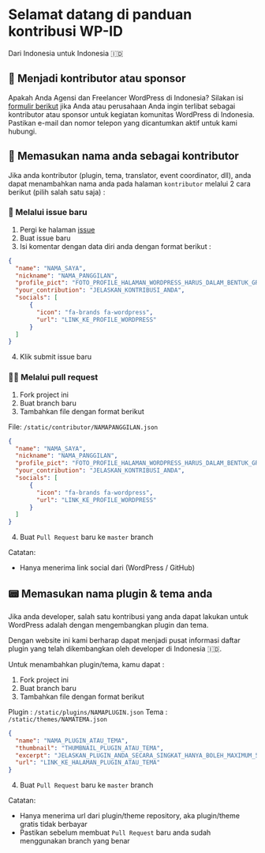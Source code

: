 # Selamat datang di panduan kontribusi WP-ID

Dari Indonesia untuk Indonesia 🇮🇩

## 🌟 Menjadi kontributor atau sponsor
Apakah Anda Agensi dan Freelancer WordPress di Indonesia?
Silakan isi [formulir berikut](https://wp-id.org/agensi-freelancer-wordpress-di-indonesia/) jika Anda atau perusahaan Anda ingin terlibat sebagai kontributor atau sponsor untuk kegiatan komunitas WordPress di Indonesia. Pastikan e-mail dan nomor telepon yang dicantumkan aktif untuk kami hubungi.

## 🎉 Memasukan nama anda sebagai kontributor
Jika anda kontributor (plugin, tema, translator, event coordinator, dll), anda dapat menambahkan nama anda pada halaman `kontributor` melalui 2 cara berikut (pilih salah satu saja) :

### 📝 Melalui issue baru
1. Pergi ke halaman [issue](https://github.com/agung2001/wp-id.github.io/issues)
2. Buat issue baru
3. Isi komentar dengan data diri anda dengan format berikut :

```json
{
  "name": "NAMA_SAYA",
  "nickname": "NAMA_PANGGILAN",
  "profile_pict": "FOTO_PROFILE_HALAMAN_WORDPRESS_HARUS_DALAM_BENTUK_GRAVATAR",
  "your_contribution": "JELASKAN_KONTRIBUSI_ANDA",
  "socials": [
      {
        "icon": "fa-brands fa-wordpress",
        "url": "LINK_KE_PROFILE_WORDPRESS"
      }
  ]
}

```

4. Klik submit issue baru

### 👨‍💻 Melalui pull request
1. Fork project ini
2. Buat branch baru
3. Tambahkan file dengan format berikut

File: `/static/contributor/NAMAPANGGILAN.json`
```json
{
  "name": "NAMA_SAYA",
  "nickname": "NAMA_PANGGILAN",
  "profile_pict": "FOTO_PROFILE_HALAMAN_WORDPRESS_HARUS_DALAM_BENTUK_GRAVATAR",
  "your_contribution": "JELASKAN_KONTRIBUSI_ANDA",
  "socials": [
      {
        "icon": "fa-brands fa-wordpress",
        "url": "LINK_KE_PROFILE_WORDPRESS"
      }
  ]
}

```

4. Buat `Pull Request` baru ke `master` branch

Catatan:
- Hanya menerima link social dari (WordPress / GitHub)


## 📟 Memasukan nama plugin & tema anda
Jika anda developer, salah satu kontribusi yang anda dapat lakukan untuk WordPress adalah dengan mengembangkan plugin dan tema.

Dengan website ini kami berharap dapat menjadi pusat informasi daftar plugin yang telah dikembangkan oleh developer di Indonesia 🇮🇩.

Untuk menambahkan plugin/tema, kamu dapat :  
1. Fork project ini
2. Buat branch baru
3. Tambahkan file dengan format berikut

Plugin : `/static/plugins/NAMAPLUGIN.json`
Tema : `/static/themes/NAMATEMA.json`
```json
{
  "name": "NAMA_PLUGIN_ATAU_TEMA",
  "thumbnail": "THUMBNAIL_PLUGIN_ATAU_TEMA",
  "excerpt": "JELASKAN_PLUGIN_ANDA_SECARA_SINGKAT_HANYA_BOLEH_MAXIMUM_50_KATA",
  "url": "LINK_KE_HALAMAN_PLUGIN_ATAU_TEMA"
}

```

4. Buat `Pull Request` baru ke `master` branch 

Catatan:
- Hanya menerima url dari plugin/theme repository, aka plugin/theme gratis tidak berbayar
- Pastikan sebelum membuat `Pull Request` baru anda sudah menggunakan branch yang benar 